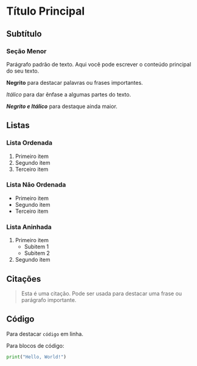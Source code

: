 # Título Principal
## Subtítulo
### Seção Menor

Parágrafo padrão de texto. Aqui você pode escrever o conteúdo principal do seu texto.

**Negrito** para destacar palavras ou frases importantes.

*Itálico* para dar ênfase a algumas partes do texto.

**_Negrito e Itálico_** para destaque ainda maior.

## Listas

### Lista Ordenada
1. Primeiro item
2. Segundo item
3. Terceiro item

### Lista Não Ordenada
- Primeiro item
- Segundo item
- Terceiro item

### Lista Aninhada
1. Primeiro item
   - Subitem 1
   - Subitem 2
2. Segundo item

## Citações
> Esta é uma citação. Pode ser usada para destacar uma frase ou parágrafo importante.

## Código
Para destacar `código` em linha.

Para blocos de código:
```python
print("Hello, World!")
